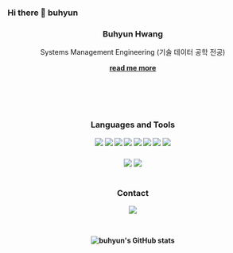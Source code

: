 ### Hi there 👋 buhyun

<header>
  <div align='center'>
    <h3><strong>Buhyun Hwang</strong></h3>
    <p>Systems Management Engineering (기술 데이터 공학 전공)</p>
    <strong><a href="https://www.notion.so/about-5c091f56ce7b49c09212dbff1cbaced7">read me more</a>
  </div>
</header>
  
<body>
  <div align='center'>
    <br>
    <h3>Languages and Tools</h3>
        <img src="https://img.shields.io/badge/HTML-000000?style=round-square&logo=HTML5&logoColor=red"/>
        <img src="https://img.shields.io/badge/CSS-000000?style=round-square&logo=css3&logoColor=blue"/>
        <img src="https://img.shields.io/badge/JavaScript-000000?style=round-square&logo=JavaScript&logoColor=yellow"/>
        <img src="https://img.shields.io/badge/Vue.js-000000?style=round-square&logo=Vue.js&logoColor=bluegreen"/>
        <img src="https://img.shields.io/badge/Node.js-000000?style=round-square&logo=Node.js&logoColor=bluegreen"/>
        <img src="https://img.shields.io/badge/Bootstrap-000000?style=round-square&logo=Bootstrap&logoColor=7952B3"/>
        <img src="https://img.shields.io/badge/Python-000000?style=round-square&logo=Python&logoColor=blue"/>
        <img src="https://img.shields.io/badge/MySQL-000000?style=round-square&logo=MySQL&logoColor=4479A1">
      <h5></h5>
        <img src="https://img.shields.io/badge/GitHub-000000?style=round-square&logo=GitHub&logoColor=bluegreen"/>
        <img src="https://img.shields.io/badge/Visual Studio Code-000000?style=round-square&logo=Visual Studio Code&logoColor=007ACC"/>
    <br>
    <br>
    <h3>Contact</h3>
    <p>
      <a href="mailto:hwangbh8@naver.com"><img src="https://img.shields.io/badge/Gmail-000000?style=round-square&logo=gmail&logoColor=EA4335"/></a>
    </p>
    <br>

  ![buhyun's GitHub stats](https://github-readme-stats.vercel.app/api?username=buhyun1&show_icons=true&theme=radical)

  </div>
</body>
